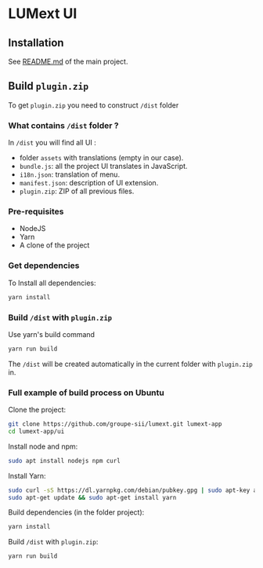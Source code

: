 # LUMext UI

## Installation

See [README.md](../) of the main project.

## Build `plugin.zip`

To get `plugin.zip` you need to construct `/dist` folder

### What contains `/dist` folder ?

In `/dist` you will find all UI :

* folder `assets` with translations (empty in our case).
* `bundle.js`: all the project UI translates in JavaScript.
* `i18n.json`: translation of menu.
* `manifest.json`: description of UI extension.
* `plugin.zip`: ZIP of all previous files.

### Pre-requisites

* NodeJS
* Yarn
* A clone of the project

### Get dependencies

To Install all dependencies:

```bash
yarn install
```

### Build `/dist` with `plugin.zip`

Use yarn's build command

```bash
yarn run build
```

The `/dist` will be created automatically in the current folder with `plugin.zip` in.

### Full example of build process on Ubuntu

Clone the project:

```bash
git clone https://github.com/groupe-sii/lumext.git lumext-app
cd lumext-app/ui
```

Install node and npm:

```bash
sudo apt install nodejs npm curl
```

Install Yarn:

```bash
sudo curl -sS https://dl.yarnpkg.com/debian/pubkey.gpg | sudo apt-key add -
sudo apt-get update && sudo apt-get install yarn
```

Build dependencies (in the folder project):

```bash
yarn install
```

Build `/dist` with `plugin.zip`:

```bash
yarn run build
```